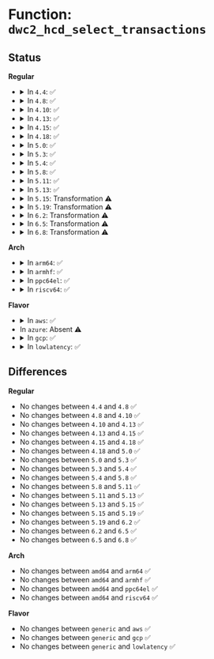 # Function: <code>dwc2_hcd_select_transactions</code>

## Status
<b>Regular</b>
<ul>
<li>
<details>
<summary>In <code>4.4</code>: ✅</summary>

```c
enum dwc2_transaction_type dwc2_hcd_select_transactions(struct dwc2_hsotg *hsotg);
```

**Collision:** Unique Global

**Inline:** No

**Transformation:** False

**Instances:**

```
In drivers/usb/dwc2/hcd.c (ffffffff81628ca0)
Location: drivers/usb/dwc2/hcd.c:902
Inline: False
Direct callers:
  - drivers/usb/dwc2/hcd.c:_dwc2_hcd_urb_enqueue
  - drivers/usb/dwc2/hcd_intr.c:dwc2_release_channel
  - drivers/usb/dwc2/hcd_intr.c:dwc2_handle_hcd_intr
  - drivers/usb/dwc2/hcd_ddma.c:dwc2_hcd_complete_xfer_ddma
  - drivers/usb/dwc2/hcd_ddma.c:dwc2_hcd_complete_xfer_ddma
```
**Symbols:**

```
ffffffff81628ca0-ffffffff81628e8a: dwc2_hcd_select_transactions (STB_GLOBAL)
```
</details>
</li>
<li>
<details>
<summary>In <code>4.8</code>: ✅</summary>

```c
enum dwc2_transaction_type dwc2_hcd_select_transactions(struct dwc2_hsotg *hsotg);
```

**Collision:** Unique Global

**Inline:** No

**Transformation:** False

**Instances:**

```
In drivers/usb/dwc2/hcd.c (ffffffff816882d0)
Location: drivers/usb/dwc2/hcd.c:2738
Inline: False
Direct callers:
  - drivers/usb/dwc2/hcd.c:_dwc2_hcd_urb_enqueue
  - drivers/usb/dwc2/hcd_intr.c:dwc2_handle_hcd_intr
  - drivers/usb/dwc2/hcd_intr.c:dwc2_release_channel
  - drivers/usb/dwc2/hcd_ddma.c:dwc2_hcd_complete_xfer_ddma
  - drivers/usb/dwc2/hcd_ddma.c:dwc2_hcd_complete_xfer_ddma
```
**Symbols:**

```
ffffffff816882d0-ffffffff816884bd: dwc2_hcd_select_transactions (STB_GLOBAL)
```
</details>
</li>
<li>
<details>
<summary>In <code>4.10</code>: ✅</summary>

```c
enum dwc2_transaction_type dwc2_hcd_select_transactions(struct dwc2_hsotg *hsotg);
```

**Collision:** Unique Global

**Inline:** No

**Transformation:** False

**Instances:**

```
In drivers/usb/dwc2/hcd.c (ffffffff816b6500)
Location: drivers/usb/dwc2/hcd.c:2769
Inline: False
Direct callers:
  - drivers/usb/dwc2/hcd.c:_dwc2_hcd_urb_enqueue
  - drivers/usb/dwc2/hcd_intr.c:dwc2_handle_hcd_intr
  - drivers/usb/dwc2/hcd_intr.c:dwc2_release_channel
  - drivers/usb/dwc2/hcd_ddma.c:dwc2_hcd_complete_xfer_ddma
  - drivers/usb/dwc2/hcd_ddma.c:dwc2_hcd_complete_xfer_ddma
```
**Symbols:**

```
ffffffff816b6500-ffffffff816b66de: dwc2_hcd_select_transactions (STB_GLOBAL)
```
</details>
</li>
<li>
<details>
<summary>In <code>4.13</code>: ✅</summary>

```c
enum dwc2_transaction_type dwc2_hcd_select_transactions(struct dwc2_hsotg *hsotg);
```

**Collision:** Unique Global

**Inline:** No

**Transformation:** False

**Instances:**

```
In drivers/usb/dwc2/hcd.c (ffffffff816ca860)
Location: drivers/usb/dwc2/hcd.c:2782
Inline: False
Direct callers:
  - drivers/usb/dwc2/hcd.c:_dwc2_hcd_urb_enqueue
  - drivers/usb/dwc2/hcd_intr.c:dwc2_handle_hcd_intr
  - drivers/usb/dwc2/hcd_intr.c:dwc2_release_channel
  - drivers/usb/dwc2/hcd_ddma.c:dwc2_hcd_complete_xfer_ddma
  - drivers/usb/dwc2/hcd_ddma.c:dwc2_hcd_complete_xfer_ddma
  - drivers/usb/dwc2/hcd_ddma.c:dwc2_hcd_complete_xfer_ddma
  - drivers/usb/dwc2/hcd_ddma.c:dwc2_hcd_complete_xfer_ddma
```
**Symbols:**

```
ffffffff816ca860-ffffffff816caa3d: dwc2_hcd_select_transactions (STB_GLOBAL)
```
</details>
</li>
<li>
<details>
<summary>In <code>4.15</code>: ✅</summary>

```c
enum dwc2_transaction_type dwc2_hcd_select_transactions(struct dwc2_hsotg *hsotg);
```

**Collision:** Unique Global

**Inline:** No

**Transformation:** False

**Instances:**

```
In drivers/usb/dwc2/hcd.c (ffffffff81736db0)
Location: drivers/usb/dwc2/hcd.c:2788
Inline: False
Direct callers:
  - drivers/usb/dwc2/hcd.c:_dwc2_hcd_urb_enqueue
  - drivers/usb/dwc2/hcd_intr.c:dwc2_handle_hcd_intr
  - drivers/usb/dwc2/hcd_intr.c:dwc2_release_channel
  - drivers/usb/dwc2/hcd_ddma.c:dwc2_hcd_complete_xfer_ddma
  - drivers/usb/dwc2/hcd_ddma.c:dwc2_hcd_complete_xfer_ddma
  - drivers/usb/dwc2/hcd_ddma.c:dwc2_hcd_complete_xfer_ddma
  - drivers/usb/dwc2/hcd_ddma.c:dwc2_hcd_complete_xfer_ddma
```
**Symbols:**

```
ffffffff81736db0-ffffffff81736f90: dwc2_hcd_select_transactions (STB_GLOBAL)
```
</details>
</li>
<li>
<details>
<summary>In <code>4.18</code>: ✅</summary>

```c
enum dwc2_transaction_type dwc2_hcd_select_transactions(struct dwc2_hsotg *hsotg);
```

**Collision:** Unique Global

**Inline:** No

**Transformation:** False

**Instances:**

```
In drivers/usb/dwc2/hcd.c (ffffffff81776d80)
Location: drivers/usb/dwc2/hcd.c:2905
Inline: False
Direct callers:
  - drivers/usb/dwc2/hcd.c:_dwc2_hcd_urb_enqueue
  - drivers/usb/dwc2/hcd_intr.c:dwc2_handle_hcd_intr
  - drivers/usb/dwc2/hcd_intr.c:dwc2_release_channel
  - drivers/usb/dwc2/hcd_queue.c:dwc2_wait_timer_fn
  - drivers/usb/dwc2/hcd_ddma.c:dwc2_hcd_complete_xfer_ddma
  - drivers/usb/dwc2/hcd_ddma.c:dwc2_hcd_complete_xfer_ddma
  - drivers/usb/dwc2/hcd_ddma.c:dwc2_hcd_complete_xfer_ddma
  - drivers/usb/dwc2/hcd_ddma.c:dwc2_hcd_complete_xfer_ddma
```
**Symbols:**

```
ffffffff81776d80-ffffffff81776f6d: dwc2_hcd_select_transactions (STB_GLOBAL)
```
</details>
</li>
<li>
<details>
<summary>In <code>5.0</code>: ✅</summary>

```c
enum dwc2_transaction_type dwc2_hcd_select_transactions(struct dwc2_hsotg *hsotg);
```

**Collision:** Unique Global

**Inline:** No

**Transformation:** False

**Instances:**

```
In drivers/usb/dwc2/hcd.c (ffffffff8179ca10)
Location: drivers/usb/dwc2/hcd.c:2895
Inline: False
Direct callers:
  - drivers/usb/dwc2/hcd.c:_dwc2_hcd_urb_enqueue
  - drivers/usb/dwc2/hcd_intr.c:dwc2_handle_hcd_intr
  - drivers/usb/dwc2/hcd_intr.c:dwc2_release_channel
  - drivers/usb/dwc2/hcd_intr.c:dwc2_release_channel
  - drivers/usb/dwc2/hcd_queue.c:dwc2_wait_timer_fn
  - drivers/usb/dwc2/hcd_ddma.c:dwc2_hcd_complete_xfer_ddma
  - drivers/usb/dwc2/hcd_ddma.c:dwc2_hcd_complete_xfer_ddma
  - drivers/usb/dwc2/hcd_ddma.c:dwc2_hcd_complete_xfer_ddma
  - drivers/usb/dwc2/hcd_ddma.c:dwc2_hcd_complete_xfer_ddma
```
**Symbols:**

```
ffffffff8179ca10-ffffffff8179cbfd: dwc2_hcd_select_transactions (STB_GLOBAL)
```
</details>
</li>
<li>
<details>
<summary>In <code>5.3</code>: ✅</summary>

```c
enum dwc2_transaction_type dwc2_hcd_select_transactions(struct dwc2_hsotg *hsotg);
```

**Collision:** Unique Global

**Inline:** No

**Transformation:** False

**Instances:**

```
In drivers/usb/dwc2/hcd.c (ffffffff817db5f0)
Location: drivers/usb/dwc2/hcd.c:2715
Inline: False
Direct callers:
  - drivers/usb/dwc2/hcd.c:_dwc2_hcd_urb_enqueue
  - drivers/usb/dwc2/hcd_intr.c:dwc2_handle_hcd_intr
  - drivers/usb/dwc2/hcd_intr.c:dwc2_release_channel
  - drivers/usb/dwc2/hcd_intr.c:dwc2_release_channel
  - drivers/usb/dwc2/hcd_queue.c:dwc2_wait_timer_fn
  - drivers/usb/dwc2/hcd_ddma.c:dwc2_hcd_complete_xfer_ddma
  - drivers/usb/dwc2/hcd_ddma.c:dwc2_hcd_complete_xfer_ddma
  - drivers/usb/dwc2/hcd_ddma.c:dwc2_hcd_complete_xfer_ddma
```
**Symbols:**

```
ffffffff817db5f0-ffffffff817db7c8: dwc2_hcd_select_transactions (STB_GLOBAL)
```
</details>
</li>
<li>
<details>
<summary>In <code>5.4</code>: ✅</summary>

```c
enum dwc2_transaction_type dwc2_hcd_select_transactions(struct dwc2_hsotg *hsotg);
```

**Collision:** Unique Global

**Inline:** No

**Transformation:** False

**Instances:**

```
In drivers/usb/dwc2/hcd.c (ffffffff8180c510)
Location: drivers/usb/dwc2/hcd.c:2715
Inline: False
Direct callers:
  - drivers/usb/dwc2/hcd.c:_dwc2_hcd_urb_enqueue
  - drivers/usb/dwc2/hcd_intr.c:dwc2_handle_hcd_intr
  - drivers/usb/dwc2/hcd_intr.c:dwc2_release_channel
  - drivers/usb/dwc2/hcd_intr.c:dwc2_release_channel
  - drivers/usb/dwc2/hcd_queue.c:dwc2_wait_timer_fn
  - drivers/usb/dwc2/hcd_ddma.c:dwc2_hcd_complete_xfer_ddma
  - drivers/usb/dwc2/hcd_ddma.c:dwc2_hcd_complete_xfer_ddma
  - drivers/usb/dwc2/hcd_ddma.c:dwc2_hcd_complete_xfer_ddma
```
**Symbols:**

```
ffffffff8180c510-ffffffff8180c6e8: dwc2_hcd_select_transactions (STB_GLOBAL)
```
</details>
</li>
<li>
<details>
<summary>In <code>5.8</code>: ✅</summary>

```c
enum dwc2_transaction_type dwc2_hcd_select_transactions(struct dwc2_hsotg *hsotg);
```

**Collision:** Unique Global

**Inline:** No

**Transformation:** False

**Instances:**

```
In drivers/usb/dwc2/hcd.c (ffffffff818dd2e0)
Location: drivers/usb/dwc2/hcd.c:2715
Inline: False
Direct callers:
  - drivers/usb/dwc2/hcd.c:_dwc2_hcd_urb_enqueue
  - drivers/usb/dwc2/hcd_intr.c:dwc2_handle_hcd_intr
  - drivers/usb/dwc2/hcd_intr.c:dwc2_release_channel
  - drivers/usb/dwc2/hcd_intr.c:dwc2_release_channel
  - drivers/usb/dwc2/hcd_queue.c:dwc2_wait_timer_fn
  - drivers/usb/dwc2/hcd_ddma.c:dwc2_hcd_complete_xfer_ddma
  - drivers/usb/dwc2/hcd_ddma.c:dwc2_hcd_complete_xfer_ddma
```
**Symbols:**

```
ffffffff818dd2e0-ffffffff818dd4ac: dwc2_hcd_select_transactions (STB_GLOBAL)
```
</details>
</li>
<li>
<details>
<summary>In <code>5.11</code>: ✅</summary>

```c
enum dwc2_transaction_type dwc2_hcd_select_transactions(struct dwc2_hsotg *hsotg);
```

**Collision:** Unique Global

**Inline:** No

**Transformation:** False

**Instances:**

```
In drivers/usb/dwc2/hcd.c (ffffffff818e7130)
Location: drivers/usb/dwc2/hcd.c:2716
Inline: False
Direct callers:
  - drivers/usb/dwc2/hcd.c:_dwc2_hcd_urb_enqueue
  - drivers/usb/dwc2/hcd_intr.c:dwc2_handle_hcd_intr
  - drivers/usb/dwc2/hcd_intr.c:dwc2_release_channel
  - drivers/usb/dwc2/hcd_intr.c:dwc2_release_channel
  - drivers/usb/dwc2/hcd_queue.c:dwc2_wait_timer_fn
  - drivers/usb/dwc2/hcd_ddma.c:dwc2_hcd_complete_xfer_ddma
  - drivers/usb/dwc2/hcd_ddma.c:dwc2_hcd_complete_xfer_ddma
```
**Symbols:**

```
ffffffff818e7130-ffffffff818e72fc: dwc2_hcd_select_transactions (STB_GLOBAL)
```
</details>
</li>
<li>
<details>
<summary>In <code>5.13</code>: ✅</summary>

```c
enum dwc2_transaction_type dwc2_hcd_select_transactions(struct dwc2_hsotg *hsotg);
```

**Collision:** Unique Global

**Inline:** No

**Transformation:** False

**Instances:**

```
In drivers/usb/dwc2/hcd.c (ffffffff818c9020)
Location: drivers/usb/dwc2/hcd.c:2714
Inline: False
Direct callers:
  - drivers/usb/dwc2/hcd.c:_dwc2_hcd_urb_enqueue
  - drivers/usb/dwc2/hcd_intr.c:dwc2_handle_hcd_intr
  - drivers/usb/dwc2/hcd_intr.c:dwc2_release_channel
  - drivers/usb/dwc2/hcd_intr.c:dwc2_release_channel
  - drivers/usb/dwc2/hcd_queue.c:dwc2_wait_timer_fn
  - drivers/usb/dwc2/hcd_ddma.c:dwc2_hcd_complete_xfer_ddma
  - drivers/usb/dwc2/hcd_ddma.c:dwc2_hcd_complete_xfer_ddma
```
**Symbols:**

```
ffffffff818c9020-ffffffff818c91ec: dwc2_hcd_select_transactions (STB_GLOBAL)
```
</details>
</li>
<li>
<details>
<summary>In <code>5.15</code>: Transformation ⚠️</summary>

```c
enum dwc2_transaction_type dwc2_hcd_select_transactions(struct dwc2_hsotg *hsotg);
```

**Collision:** Unique Global

**Inline:** No

**Transformation:** True

**Instances:**

```
In drivers/usb/dwc2/hcd.c (0)
Location: drivers/usb/dwc2/hcd.c:2714
Inline: False
Direct callers:
  - drivers/usb/dwc2/hcd.c:_dwc2_hcd_urb_enqueue
  - drivers/usb/dwc2/hcd_intr.c:dwc2_handle_hcd_intr
  - drivers/usb/dwc2/hcd_intr.c:dwc2_release_channel
  - drivers/usb/dwc2/hcd_intr.c:dwc2_release_channel
  - drivers/usb/dwc2/hcd_queue.c:dwc2_wait_timer_fn
  - drivers/usb/dwc2/hcd_ddma.c:dwc2_hcd_complete_xfer_ddma
  - drivers/usb/dwc2/hcd_ddma.c:dwc2_hcd_complete_xfer_ddma
```
**Symbols:**

```
ffffffff81d1b57b-ffffffff81d1b5f1: dwc2_hcd_select_transactions.cold (STB_LOCAL)
ffffffff81961c10-ffffffff81961de7: dwc2_hcd_select_transactions (STB_GLOBAL)
```
</details>
</li>
<li>
<details>
<summary>In <code>5.19</code>: Transformation ⚠️</summary>

```c
enum dwc2_transaction_type dwc2_hcd_select_transactions(struct dwc2_hsotg *hsotg);
```

**Collision:** Unique Global

**Inline:** No

**Transformation:** True

**Instances:**

```
In drivers/usb/dwc2/hcd.c (0)
Location: drivers/usb/dwc2/hcd.c:2710
Inline: False
Direct callers:
  - drivers/usb/dwc2/hcd.c:_dwc2_hcd_urb_enqueue
  - drivers/usb/dwc2/hcd_intr.c:dwc2_handle_hcd_intr
  - drivers/usb/dwc2/hcd_intr.c:dwc2_release_channel
  - drivers/usb/dwc2/hcd_intr.c:dwc2_release_channel
  - drivers/usb/dwc2/hcd_queue.c:dwc2_wait_timer_fn
  - drivers/usb/dwc2/hcd_ddma.c:dwc2_hcd_complete_xfer_ddma
  - drivers/usb/dwc2/hcd_ddma.c:dwc2_hcd_complete_xfer_ddma
```
**Symbols:**

```
ffffffff81ee68bf-ffffffff81ee6935: dwc2_hcd_select_transactions.cold (STB_LOCAL)
ffffffff81abc060-ffffffff81abc252: dwc2_hcd_select_transactions (STB_GLOBAL)
```
</details>
</li>
<li>
<details>
<summary>In <code>6.2</code>: Transformation ⚠️</summary>

```c
enum dwc2_transaction_type dwc2_hcd_select_transactions(struct dwc2_hsotg *hsotg);
```

**Collision:** Unique Global

**Inline:** No

**Transformation:** True

**Instances:**

```
In drivers/usb/dwc2/hcd.c (0)
Location: drivers/usb/dwc2/hcd.c:2681
Inline: False
Direct callers:
  - drivers/usb/dwc2/hcd.c:_dwc2_hcd_urb_enqueue
  - drivers/usb/dwc2/hcd_intr.c:dwc2_handle_hcd_intr
  - drivers/usb/dwc2/hcd_intr.c:dwc2_release_channel
  - drivers/usb/dwc2/hcd_intr.c:dwc2_release_channel
  - drivers/usb/dwc2/hcd_queue.c:dwc2_wait_timer_fn
  - drivers/usb/dwc2/hcd_ddma.c:dwc2_hcd_complete_xfer_ddma
  - drivers/usb/dwc2/hcd_ddma.c:dwc2_hcd_complete_xfer_ddma
```
**Symbols:**

```
ffffffff820a20ed-ffffffff820a2163: dwc2_hcd_select_transactions.cold (STB_LOCAL)
ffffffff81c45670-ffffffff81c45862: dwc2_hcd_select_transactions (STB_GLOBAL)
```
</details>
</li>
<li>
<details>
<summary>In <code>6.5</code>: Transformation ⚠️</summary>

```c
enum dwc2_transaction_type dwc2_hcd_select_transactions(struct dwc2_hsotg *hsotg);
```

**Collision:** Unique Global

**Inline:** No

**Transformation:** True

**Instances:**

```
In drivers/usb/dwc2/hcd.c (0)
Location: drivers/usb/dwc2/hcd.c:2681
Inline: False
Direct callers:
  - drivers/usb/dwc2/hcd.c:_dwc2_hcd_urb_enqueue
  - drivers/usb/dwc2/hcd_intr.c:dwc2_handle_hcd_intr
  - drivers/usb/dwc2/hcd_intr.c:dwc2_release_channel
  - drivers/usb/dwc2/hcd_intr.c:dwc2_release_channel
  - drivers/usb/dwc2/hcd_queue.c:dwc2_wait_timer_fn
  - drivers/usb/dwc2/hcd_ddma.c:dwc2_hcd_complete_xfer_ddma
  - drivers/usb/dwc2/hcd_ddma.c:dwc2_hcd_complete_xfer_ddma
```
**Symbols:**

```
ffffffff821236b3-ffffffff82123729: dwc2_hcd_select_transactions.cold (STB_LOCAL)
ffffffff81cacc50-ffffffff81cace3a: dwc2_hcd_select_transactions (STB_GLOBAL)
```
</details>
</li>
<li>
<details>
<summary>In <code>6.8</code>: Transformation ⚠️</summary>

```c
enum dwc2_transaction_type dwc2_hcd_select_transactions(struct dwc2_hsotg *hsotg);
```

**Collision:** Unique Global

**Inline:** No

**Transformation:** True

**Instances:**

```
In drivers/usb/dwc2/hcd.c (0)
Location: drivers/usb/dwc2/hcd.c:2681
Inline: False
Direct callers:
  - drivers/usb/dwc2/hcd.c:_dwc2_hcd_urb_enqueue
  - drivers/usb/dwc2/hcd_intr.c:dwc2_handle_hcd_intr
  - drivers/usb/dwc2/hcd_intr.c:dwc2_release_channel
  - drivers/usb/dwc2/hcd_intr.c:dwc2_release_channel
  - drivers/usb/dwc2/hcd_queue.c:dwc2_wait_timer_fn
  - drivers/usb/dwc2/hcd_ddma.c:dwc2_hcd_complete_xfer_ddma
  - drivers/usb/dwc2/hcd_ddma.c:dwc2_hcd_complete_xfer_ddma
```
**Symbols:**

```
ffffffff82204e8a-ffffffff82204f00: dwc2_hcd_select_transactions.cold (STB_LOCAL)
ffffffff81d61900-ffffffff81d61aea: dwc2_hcd_select_transactions (STB_GLOBAL)
```
</details>
</li>
</ul>
<b>Arch</b>
<ul>
<li>
<details>
<summary>In <code>arm64</code>: ✅</summary>

```c
enum dwc2_transaction_type dwc2_hcd_select_transactions(struct dwc2_hsotg *hsotg);
```

**Collision:** Unique Global

**Inline:** No

**Transformation:** False

**Instances:**

```
In drivers/usb/dwc2/hcd.c (ffff800010a44d58)
Location: drivers/usb/dwc2/hcd.c:2715
Inline: False
Direct callers:
  - drivers/usb/dwc2/hcd.c:_dwc2_hcd_urb_enqueue
  - drivers/usb/dwc2/hcd_intr.c:dwc2_handle_hcd_intr
  - drivers/usb/dwc2/hcd_intr.c:dwc2_release_channel
  - drivers/usb/dwc2/hcd_intr.c:dwc2_release_channel
  - drivers/usb/dwc2/hcd_queue.c:dwc2_wait_timer_fn
  - drivers/usb/dwc2/hcd_ddma.c:dwc2_hcd_complete_xfer_ddma
  - drivers/usb/dwc2/hcd_ddma.c:dwc2_hcd_complete_xfer_ddma
  - drivers/usb/dwc2/hcd_ddma.c:dwc2_hcd_complete_xfer_ddma
  - drivers/usb/dwc2/hcd_ddma.c:dwc2_hcd_complete_xfer_ddma
```
**Symbols:**

```
ffff800010a44d58-ffff800010a44ef0: dwc2_hcd_select_transactions (STB_GLOBAL)
```
</details>
</li>
<li>
<details>
<summary>In <code>armhf</code>: ✅</summary>

```c
enum dwc2_transaction_type dwc2_hcd_select_transactions(struct dwc2_hsotg *hsotg);
```

**Collision:** Unique Global

**Inline:** No

**Transformation:** False

**Instances:**

```
In drivers/usb/dwc2/hcd.c (c0b17558)
Location: drivers/usb/dwc2/hcd.c:2715
Inline: False
Direct callers:
  - drivers/usb/dwc2/hcd.c:_dwc2_hcd_urb_enqueue
  - drivers/usb/dwc2/hcd_intr.c:dwc2_handle_hcd_intr
  - drivers/usb/dwc2/hcd_intr.c:dwc2_release_channel
  - drivers/usb/dwc2/hcd_queue.c:dwc2_wait_timer_fn
  - drivers/usb/dwc2/hcd_ddma.c:dwc2_hcd_complete_xfer_ddma
  - drivers/usb/dwc2/hcd_ddma.c:dwc2_hcd_complete_xfer_ddma
  - drivers/usb/dwc2/hcd_ddma.c:dwc2_hcd_complete_xfer_ddma
  - drivers/usb/dwc2/hcd_ddma.c:dwc2_hcd_complete_xfer_ddma
  - drivers/usb/dwc2/hcd_ddma.c:dwc2_hcd_complete_xfer_ddma
```
**Symbols:**

```
c0b17558-c0b17704: dwc2_hcd_select_transactions (STB_GLOBAL)
```
</details>
</li>
<li>
<details>
<summary>In <code>ppc64el</code>: ✅</summary>

```c
enum dwc2_transaction_type dwc2_hcd_select_transactions(struct dwc2_hsotg *hsotg);
```

**Collision:** Unique Global

**Inline:** No

**Transformation:** False

**Instances:**

```
In drivers/usb/dwc2/hcd.c (c000000000b081b0)
Location: drivers/usb/dwc2/hcd.c:2715
Inline: False
Direct callers:
  - drivers/usb/dwc2/hcd.c:_dwc2_hcd_urb_enqueue
  - drivers/usb/dwc2/hcd_intr.c:dwc2_handle_hcd_intr
  - drivers/usb/dwc2/hcd_intr.c:dwc2_release_channel
  - drivers/usb/dwc2/hcd_intr.c:dwc2_release_channel
  - drivers/usb/dwc2/hcd_queue.c:dwc2_wait_timer_fn
  - drivers/usb/dwc2/hcd_ddma.c:dwc2_hcd_complete_xfer_ddma
  - drivers/usb/dwc2/hcd_ddma.c:dwc2_hcd_complete_xfer_ddma
  - drivers/usb/dwc2/hcd_ddma.c:dwc2_hcd_complete_xfer_ddma
  - drivers/usb/dwc2/hcd_ddma.c:dwc2_hcd_complete_xfer_ddma
```
**Symbols:**

```
c000000000b081b0-c000000000b083a8: dwc2_hcd_select_transactions (STB_GLOBAL)
```
</details>
</li>
<li>
<details>
<summary>In <code>riscv64</code>: ✅</summary>

```c
enum dwc2_transaction_type dwc2_hcd_select_transactions(struct dwc2_hsotg *hsotg);
```

**Collision:** Unique Global

**Inline:** No

**Transformation:** False

**Instances:**

```
In drivers/usb/dwc2/hcd.c (ffffffe000661640)
Location: drivers/usb/dwc2/hcd.c:2715
Inline: False
Direct callers:
  - drivers/usb/dwc2/hcd.c:_dwc2_hcd_urb_enqueue
  - drivers/usb/dwc2/hcd_intr.c:dwc2_handle_hcd_intr
  - drivers/usb/dwc2/hcd_intr.c:dwc2_release_channel
  - drivers/usb/dwc2/hcd_queue.c:dwc2_wait_timer_fn
  - drivers/usb/dwc2/hcd_ddma.c:dwc2_hcd_complete_xfer_ddma
  - drivers/usb/dwc2/hcd_ddma.c:dwc2_hcd_complete_xfer_ddma
  - drivers/usb/dwc2/hcd_ddma.c:dwc2_hcd_complete_xfer_ddma
  - drivers/usb/dwc2/hcd_ddma.c:dwc2_hcd_complete_xfer_ddma
  - drivers/usb/dwc2/hcd_ddma.c:dwc2_hcd_complete_xfer_ddma
```
**Symbols:**

```
ffffffe000661640-ffffffe000661798: dwc2_hcd_select_transactions (STB_GLOBAL)
```
</details>
</li>
</ul>
<b>Flavor</b>
<ul>
<li>
<details>
<summary>In <code>aws</code>: ✅</summary>

```c
enum dwc2_transaction_type dwc2_hcd_select_transactions(struct dwc2_hsotg *hsotg);
```

**Collision:** Unique Global

**Inline:** No

**Transformation:** False

**Instances:**

```
In drivers/usb/dwc2/hcd.c (ffffffff817c48f0)
Location: drivers/usb/dwc2/hcd.c:2715
Inline: False
Direct callers:
  - drivers/usb/dwc2/hcd.c:_dwc2_hcd_urb_enqueue
  - drivers/usb/dwc2/hcd_intr.c:dwc2_handle_hcd_intr
  - drivers/usb/dwc2/hcd_intr.c:dwc2_release_channel
  - drivers/usb/dwc2/hcd_intr.c:dwc2_release_channel
  - drivers/usb/dwc2/hcd_queue.c:dwc2_wait_timer_fn
  - drivers/usb/dwc2/hcd_ddma.c:dwc2_hcd_complete_xfer_ddma
  - drivers/usb/dwc2/hcd_ddma.c:dwc2_hcd_complete_xfer_ddma
  - drivers/usb/dwc2/hcd_ddma.c:dwc2_hcd_complete_xfer_ddma
```
**Symbols:**

```
ffffffff817c48f0-ffffffff817c4ac8: dwc2_hcd_select_transactions (STB_GLOBAL)
```
</details>
</li>
<li>
In <code>azure</code>: Absent ⚠️
</li>
<li>
<details>
<summary>In <code>gcp</code>: ✅</summary>

```c
enum dwc2_transaction_type dwc2_hcd_select_transactions(struct dwc2_hsotg *hsotg);
```

**Collision:** Unique Global

**Inline:** No

**Transformation:** False

**Instances:**

```
In drivers/usb/dwc2/hcd.c (ffffffff81801390)
Location: drivers/usb/dwc2/hcd.c:2715
Inline: False
Direct callers:
  - drivers/usb/dwc2/hcd.c:_dwc2_hcd_urb_enqueue
  - drivers/usb/dwc2/hcd_intr.c:dwc2_handle_hcd_intr
  - drivers/usb/dwc2/hcd_intr.c:dwc2_release_channel
  - drivers/usb/dwc2/hcd_intr.c:dwc2_release_channel
  - drivers/usb/dwc2/hcd_queue.c:dwc2_wait_timer_fn
  - drivers/usb/dwc2/hcd_ddma.c:dwc2_hcd_complete_xfer_ddma
  - drivers/usb/dwc2/hcd_ddma.c:dwc2_hcd_complete_xfer_ddma
  - drivers/usb/dwc2/hcd_ddma.c:dwc2_hcd_complete_xfer_ddma
```
**Symbols:**

```
ffffffff81801390-ffffffff81801568: dwc2_hcd_select_transactions (STB_GLOBAL)
```
</details>
</li>
<li>
<details>
<summary>In <code>lowlatency</code>: ✅</summary>

```c
enum dwc2_transaction_type dwc2_hcd_select_transactions(struct dwc2_hsotg *hsotg);
```

**Collision:** Unique Global

**Inline:** No

**Transformation:** False

**Instances:**

```
In drivers/usb/dwc2/hcd.c (ffffffff8181b4a0)
Location: drivers/usb/dwc2/hcd.c:2715
Inline: False
Direct callers:
  - drivers/usb/dwc2/hcd.c:_dwc2_hcd_urb_enqueue
  - drivers/usb/dwc2/hcd_intr.c:dwc2_handle_hcd_intr
  - drivers/usb/dwc2/hcd_intr.c:dwc2_release_channel
  - drivers/usb/dwc2/hcd_intr.c:dwc2_release_channel
  - drivers/usb/dwc2/hcd_queue.c:dwc2_wait_timer_fn
  - drivers/usb/dwc2/hcd_ddma.c:dwc2_hcd_complete_xfer_ddma
  - drivers/usb/dwc2/hcd_ddma.c:dwc2_hcd_complete_xfer_ddma
  - drivers/usb/dwc2/hcd_ddma.c:dwc2_hcd_complete_xfer_ddma
```
**Symbols:**

```
ffffffff8181b4a0-ffffffff8181b678: dwc2_hcd_select_transactions (STB_GLOBAL)
```
</details>
</li>
</ul>

## Differences
<b>Regular</b>
<ul>
<li>
No changes between <code>4.4</code> and <code>4.8</code> ✅
</li>
<li>
No changes between <code>4.8</code> and <code>4.10</code> ✅
</li>
<li>
No changes between <code>4.10</code> and <code>4.13</code> ✅
</li>
<li>
No changes between <code>4.13</code> and <code>4.15</code> ✅
</li>
<li>
No changes between <code>4.15</code> and <code>4.18</code> ✅
</li>
<li>
No changes between <code>4.18</code> and <code>5.0</code> ✅
</li>
<li>
No changes between <code>5.0</code> and <code>5.3</code> ✅
</li>
<li>
No changes between <code>5.3</code> and <code>5.4</code> ✅
</li>
<li>
No changes between <code>5.4</code> and <code>5.8</code> ✅
</li>
<li>
No changes between <code>5.8</code> and <code>5.11</code> ✅
</li>
<li>
No changes between <code>5.11</code> and <code>5.13</code> ✅
</li>
<li>
No changes between <code>5.13</code> and <code>5.15</code> ✅
</li>
<li>
No changes between <code>5.15</code> and <code>5.19</code> ✅
</li>
<li>
No changes between <code>5.19</code> and <code>6.2</code> ✅
</li>
<li>
No changes between <code>6.2</code> and <code>6.5</code> ✅
</li>
<li>
No changes between <code>6.5</code> and <code>6.8</code> ✅
</li>
</ul>
<b>Arch</b>
<ul>
<li>
No changes between <code>amd64</code> and <code>arm64</code> ✅
</li>
<li>
No changes between <code>amd64</code> and <code>armhf</code> ✅
</li>
<li>
No changes between <code>amd64</code> and <code>ppc64el</code> ✅
</li>
<li>
No changes between <code>amd64</code> and <code>riscv64</code> ✅
</li>
</ul>
<b>Flavor</b>
<ul>
<li>
No changes between <code>generic</code> and <code>aws</code> ✅
</li>
<li>
No changes between <code>generic</code> and <code>gcp</code> ✅
</li>
<li>
No changes between <code>generic</code> and <code>lowlatency</code> ✅
</li>
</ul>
